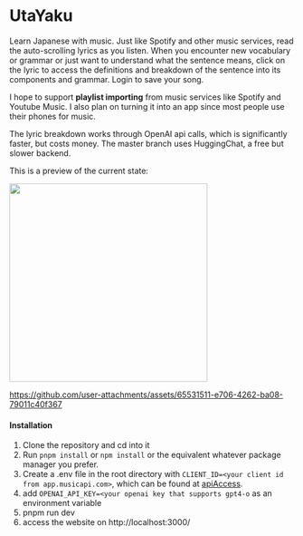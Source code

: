 # UtaYaku
Learn Japanese with music. Just like Spotify and other music services, read the auto-scrolling lyrics as you listen. When you encounter new vocabulary or grammar or just want to understand what the sentence means, click on the lyric to access the definitions and breakdown of the sentence into its components and grammar. Login to save your song.

I hope to support **playlist importing** from music services like Spotify and Youtube Music. I also plan on turning it into an app since most people use their phones for music.

The lyric breakdown works through OpenAI api calls, which is significantly faster, but costs money. The master branch uses HuggingChat, a free but slower backend.

This is a preview of the current state:

<img src="https://github.com/user-attachments/assets/43f9f226-f84d-45e1-81d0-9a2f824cd6e3" width="350">

https://github.com/user-attachments/assets/65531511-e706-4262-ba08-79011c40f367



#### Installation
1. Clone the repository and cd into it
2. Run `pnpm install` or `npm install` or the equivalent whatever package manager you prefer.
3. Create a .env file in the root directory with `CLIENT_ID=<your client id from app.musicapi.com>`, which can be found at [apiAccess](https://app.musicapi.com/admin/account/apiAccess).
4. add `OPENAI_API_KEY=<your openai key that supports gpt4-o` as an environment variable
5. pnpm run dev
6. access the website on http://localhost:3000/

